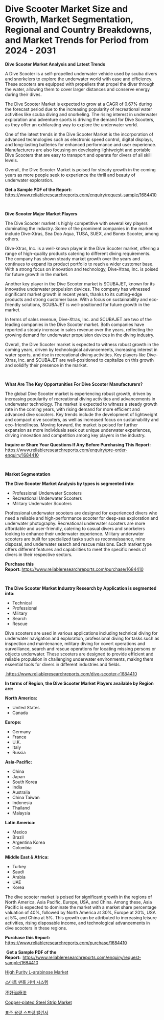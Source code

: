 <p><h1>Dive Scooter Market Size and Growth, Market Segmentation, Regional and Country Breakdowns, and Market Trends for Period from 2024 -  2031</h1></p><p><strong>Dive Scooter Market Analysis and Latest Trends</strong></p>
<p><p>A Dive Scooter is a self-propelled underwater vehicle used by scuba divers and snorkelers to explore the underwater world with ease and efficiency. These scooters are equipped with propellers that propel the diver through the water, allowing them to cover larger distances and conserve energy during their dives.</p><p>The Dive Scooter Market is expected to grow at a CAGR of 0.67% during the forecast period due to the increasing popularity of recreational water activities like scuba diving and snorkeling. The rising interest in underwater exploration and adventure sports is driving the demand for Dive Scooters, as they offer an exhilarating way to explore the underwater world.</p><p>One of the latest trends in the Dive Scooter Market is the incorporation of advanced technologies such as electronic speed control, digital displays, and long-lasting batteries for enhanced performance and user experience. Manufacturers are also focusing on developing lightweight and portable Dive Scooters that are easy to transport and operate for divers of all skill levels.</p><p>Overall, the Dive Scooter Market is poised for steady growth in the coming years as more people seek to experience the thrill and beauty of underwater exploration.</p></p>
<p><strong>Get a Sample PDF of the Report:&nbsp;</strong> <a href="https://www.reliableresearchreports.com/enquiry/request-sample/1684410">https://www.reliableresearchreports.com/enquiry/request-sample/1684410</a></p>
<p>&nbsp;</p>
<p><strong>Dive Scooter Major Market Players</strong></p>
<p><p>The Dive Scooter market is highly competitive with several key players dominating the industry. Some of the prominent companies in the market include Dive-Xtras, Sea Doo Aqua, TUSA, SUEX, and Bonex Scooter, among others. </p><p>Dive-Xtras, Inc. is a well-known player in the Dive Scooter market, offering a range of high-quality products catering to different diving requirements. The company has shown steady market growth over the years and continues to expand its product portfolio to reach a wider customer base. With a strong focus on innovation and technology, Dive-Xtras, Inc. is poised for future growth in the market.</p><p>Another key player in the Dive Scooter market is SCUBAJET, known for its innovative underwater propulsion devices. The company has witnessed significant market growth in recent years, thanks to its cutting-edge products and strong customer base. With a focus on sustainability and eco-friendly solutions, SCUBAJET is well-positioned for future growth in the market.</p><p>In terms of sales revenue, Dive-Xtras, Inc. and SCUBAJET are two of the leading companies in the Dive Scooter market. Both companies have reported a steady increase in sales revenue over the years, reflecting the growing demand for underwater propulsion devices in the diving industry. </p><p>Overall, the Dive Scooter market is expected to witness robust growth in the coming years, driven by technological advancements, increasing interest in water sports, and rise in recreational diving activities. Key players like Dive-Xtras, Inc. and SCUBAJET are well-positioned to capitalize on this growth and solidify their presence in the market.</p></p>
<p>&nbsp;</p>
<p><strong>What Are The Key Opportunities For Dive Scooter Manufacturers?</strong></p>
<p><p>The global Dive Scooter market is experiencing robust growth, driven by increasing popularity of recreational diving activities and advancements in underwater technology. The market is expected to witness a steady growth rate in the coming years, with rising demand for more efficient and advanced dive scooters. Key trends include the development of lightweight and compact dive scooters, as well as increased focus on sustainability and eco-friendliness. Moving forward, the market is poised for further expansion as more individuals seek out unique underwater experiences, driving innovation and competition among key players in the industry.</p></p>
<p><strong>Inquire or Share Your Questions If Any Before Purchasing This Report:</strong> <a href="https://www.reliableresearchreports.com/enquiry/pre-order-enquiry/1684410">https://www.reliableresearchreports.com/enquiry/pre-order-enquiry/1684410</a></p>
<p>&nbsp;</p>
<p><strong>Market Segmentation</strong></p>
<p><strong>The Dive Scooter Market Analysis by types is segmented into:</strong></p>
<p><ul><li>Professional Underwater Scooters</li><li>Recreational Underwater Scooters</li><li>Military Underwater Scooters</li></ul></p>
<p><p>Professional underwater scooters are designed for experienced divers who need a reliable and high-performance scooter for deep-sea exploration and underwater photography. Recreational underwater scooters are more affordable and user-friendly, catering to casual divers and snorkelers looking to enhance their underwater experience. Military underwater scooters are built for specialized tasks such as reconnaissance, mine disposal, and underwater search and rescue missions. Each market type offers different features and capabilities to meet the specific needs of divers in their respective sectors.</p></p>
<p><strong>Purchase this Report:&nbsp;</strong><a href="https://www.reliableresearchreports.com/purchase/1684410">https://www.reliableresearchreports.com/purchase/1684410</a></p>
<p>&nbsp;</p>
<p><strong>The Dive Scooter Market Industry Research by Application is segmented into:</strong></p>
<p><ul><li>Technical</li><li>Professional</li><li>Military</li><li>Search</li><li>Rescue</li></ul></p>
<p><p>Dive scooters are used in various applications including technical diving for underwater navigation and exploration, professional diving for tasks such as inspection and maintenance, military diving for covert operations and surveillance, search and rescue operations for locating missing persons or objects underwater. These scooters are designed to provide efficient and reliable propulsion in challenging underwater environments, making them essential tools for divers in different industries and fields.</p></p>
<p><a href="https://www.reliableresearchreports.com/dive-scooter-r1684410">&nbsp;https://www.reliableresearchreports.com/dive-scooter-r1684410</a></p>
<p><strong>In terms of Region, the Dive Scooter Market Players available by Region are:</strong></p>
<p>
    <p> <strong> North America: </strong>
        <ul>
            <li>United States</li>
            <li>Canada</li>
        </ul>
        </p> 
    <p> <strong> Europe: </strong>
        <ul>
            <li>Germany</li>
            <li>France</li>
            <li>U.K.</li>
            <li>Italy</li>
            <li>Russia</li>
        </ul>
        </p> 
    <p> <strong> Asia-Pacific: </strong>
        <ul>
            <li>China</li>
            <li>Japan</li>
            <li>South Korea</li>
            <li>India</li>
            <li>Australia</li>
            <li>China Taiwan</li>
            <li>Indonesia</li>
            <li>Thailand</li>
            <li>Malaysia</li>
        </ul>
        </p> 
    <p> <strong> Latin America: </strong>
        <ul>
            <li>Mexico</li>
            <li>Brazil</li>
            <li>Argentina Korea</li>
            <li>Colombia</li>
        </ul>
        </p> 
    <p> <strong> Middle East & Africa: </strong>
        <ul>
            <li>Turkey</li>
            <li>Saudi</li>
            <li>Arabia</li>
            <li>UAE</li>
            <li>Korea</li>
        </ul>
    </p>
    </p>
<p><p>The dive scooter market is poised for significant growth in the regions of North America, Asia Pacific, Europe, USA, and China. Among these, Asia Pacific is expected to dominate the market with a market share percentage valuation of 40%, followed by North America at 30%, Europe at 20%, USA at 5%, and China at 5%. This growth can be attributed to increasing leisure activities, rising disposable income, and technological advancements in dive scooters in these regions.</p></p>
<p><strong>Purchase this Report: </strong><a href="https://www.reliableresearchreports.com/purchase/1684410">https://www.reliableresearchreports.com/purchase/1684410</a></p>
<p>&nbsp;<strong>Get a Sample PDF of the Report:&nbsp;&nbsp;</strong><a href="https://www.reliableresearchreports.com/enquiry/request-sample/1684410">https://www.reliableresearchreports.com/enquiry/request-sample/1684410</a></p>
<p><strong></strong></p>
<p><p><a href="https://github.com/nancykennedykellievqfqt2/Market-Research-Report-List-3/blob/main/high-purity-l-arabinose-market.md">High Purity L-arabinose Market</a></p><p><a href="https://medium.com/@rowanmaggio/%EA%B8%80%EB%A1%9C%EB%B2%8C-%EC%8A%A4%EB%A7%88%ED%8A%B8-%EB%A7%A8%ED%99%80-%EC%BB%A4%EB%B2%84-%EC%8B%9C%EC%8A%A4%ED%85%9C-%EC%8B%9C%EC%9E%A5-%EA%B7%9C%EB%AA%A8%EB%8A%94-%EC%97%B0%ED%8F%89%EA%B7%A0-%EC%84%B1%EC%9E%A5%EB%A5%A0%EC%9D%B4-%EC%97%90-%EC%9D%B4%EB%A5%B4%EB%8A%94-%EA%B2%83%EC%9C%BC%EB%A1%9C-%EC%98%88%EC%83%81%EB%90%98%EB%A9%B0-%EC%9D%B4-%EB%B3%B4%EA%B3%A0%EC%84%9C%EB%8A%94-2024%EB%85%84%EB%B6%80%ED%84%B0-2031%EB%85%84%EA%B9%8C%EC%A7%80%EC%9D%98-%EC%8B%9C%EC%9E%A5-%EC%84%B1%EC%9E%A5-%ED%8A%B8%EB%A0%8C%EB%93%9C-%EA%B8%B0%ED%9A%8C-%EB%B0%8F-%EC%98%88%EC%B8%A1%EC%9D%84-bb919293e794">스마트 맨홀 커버 시스템</a></p><p><a href="https://medium.com/@valentinemike02/%E8%A3%BD%E5%93%81%E3%82%BF%E3%82%A4%E3%83%97-%E3%82%A2%E3%83%97%E3%83%AA%E3%82%B1%E3%83%BC%E3%82%B7%E3%83%A7%E3%83%B3-%E5%9C%B0%E5%9F%9F%E3%81%8A%E3%82%88%E3%81%B3%E4%BC%81%E6%A5%AD%E5%88%A5%E3%81%AE%E3%82%B0%E3%83%AD%E3%83%BC%E3%83%90%E3%83%AB%E4%B8%8D%E5%A6%8A%E6%B2%BB%E7%99%82%E5%B8%82%E5%A0%B4-%E6%A5%AD%E7%95%8C%E3%82%BB%E3%82%B0%E3%83%A1%E3%83%B3%E3%83%88%E3%81%AE%E8%A6%8B%E9%80%9A%E3%81%97-%E5%B8%82%E5%A0%B4%E8%A9%95%E4%BE%A1-%E7%AB%B6%E4%BA%89%E7%8A%B6%E6%B3%81-%E3%83%88%E3%83%AC%E3%83%B3%E3%83%89-%E4%BA%88%E6%B8%AC-2024%E5%B9%B4-2031%E5%B9%B4-93d5e112654b">不妊治療法</a></p><p><a href="https://github.com/susanjprice2023/Market-Research-Report-List-1/blob/main/copper-plated-steel-strip-market.md">Copper-plated Steel Strip Market</a></p><p><a href="https://medium.com/@glovannamccray2013/%ED%91%9C%EC%A4%80-%EC%9A%A9%EB%9F%89-%EC%8A%A4%ED%94%84%EB%A7%81-%EB%B0%B8%EB%9F%B0%EC%84%9C-%EC%82%B0%EC%97%85%EC%97%90-%EB%8C%80%ED%95%9C-%ED%86%B5%EC%B0%B0-%EC%8B%9C%EC%9E%A5-%EC%9E%AC%EC%A0%95-%EC%83%81%ED%83%9C-%EC%8B%9C%EC%9E%A5-%EA%B7%9C%EB%AA%A8-%EB%B0%8F-2031%EB%85%84%EA%B9%8C%EC%A7%80%EC%9D%98-%EC%88%98%EC%9D%B5-%EB%B6%84%EC%84%9D-d054f7a07569">표준 용량 스프링 밸런서</a></p></p>